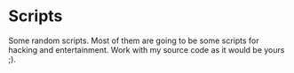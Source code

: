 # Scripts
Some random scripts. Most of them are going to be some scripts for hacking and entertainment.
Work with my source code as it would be yours ;).
